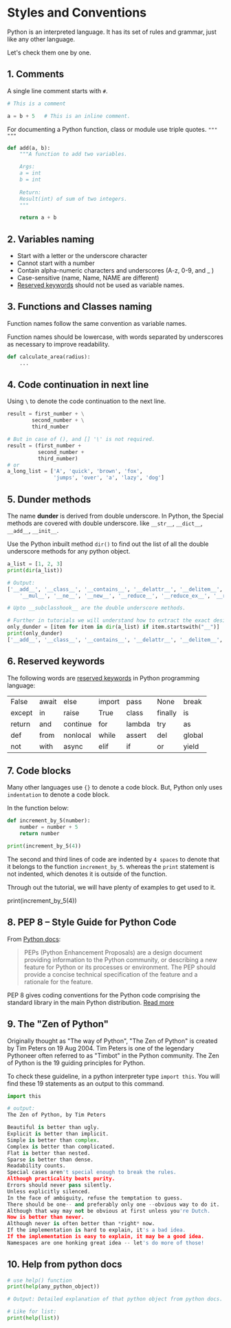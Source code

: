 # Styles and Conventions

Python is an interpreted language. It has its set of rules and grammar, just like any other language.

Let's check them one by one.

## 1. Comments

A single line comment starts with `#`.

```python
# This is a comment

a = b + 5   # This is an inline comment. 
```

For documenting a Python function, class or module use triple quotes. `""" """`

```python
def add(a, b):
    """A function to add two variables.

    Args:
    a = int
    b = int 
    
    Return:
    Result(int) of sum of two integers.
    """

    return a + b
```

## 2. Variables naming

- Start with a letter or the underscore character
- Cannot start with a number
- Contain alpha-numeric characters and underscores (A-z, 0-9, and _ )
- Case-sensitive (name, Name, NAME are different)
- [Reserved keywords](https://github.com/CodingMantras/python-tutorials/blob/master/1_getting_started/6_styles_and_conventions.md#6-reserved-keywords) should not be used as variable names.

## 3. Functions and Classes naming

Function names follow the same convention as variable names.

Function names should be lowercase, with words separated by underscores as necessary to improve readability.

```python
def calculate_area(radius):
    ...
```

## 4. Code continuation in next line

Using `\` to denote the code continuation to the next line.

```python
result = first_number + \
        second_number + \
        third_number

# But in case of (), and [] '\' is not required.
result = (first_number +
          second_number +
          third_number)
# or
a_long_list = ['A', 'quick', 'brown', 'fox',
               'jumps', 'over', 'a', 'lazy', 'dog']
```

## 5. Dunder methods

The name **dunder** is derived from double underscore. In Python, the Special methods are covered with double underscore. like `__str__`, `__dict__`, `__add__`, `__init__`.

Use the Python inbuilt method `dir()` to find out the list of all the double underscore methods for any python object.

```python
a_list = [1, 2, 3]
print(dir(a_list))

# Output:
['__add__', '__class__', '__contains__', '__delattr__', '__delitem__', '__dir__', '__doc__', '__eq__', '__format__', '__ge__', '__getattribute__', '__getitem__', '__gt__', '__hash__', '__iadd__', '__imul__', '__init__', '__init_subclass__', '__iter__', '__le__', '__len__', '__lt__',
    '__mul__', '__ne__', '__new__', '__reduce__', '__reduce_ex__', '__repr__', '__reversed__', '__rmul__', '__setattr__', '__setitem__', '__sizeof__', '__str__', '__subclasshook__', 'append', 'clear', 'copy', 'count', 'extend', 'index', 'insert', 'pop', 'remove', 'reverse', 'sort']

# Upto __subclasshook__ are the double underscore methods.

# Further in tutorials we will understand how to extract the exact desired things from a list, like:
only_dunder = [item for item in dir(a_list) if item.startswith("__")]
print(only_dunder)
['__add__', '__class__', '__contains__', '__delattr__', '__delitem__', '__dir__', '__doc__', '__eq__', '__format__', '__ge__', '__getattribute__', '__getitem__', '__gt__', '__hash__', '__iadd__', '__imul__', '__init__', '__init_subclass__', '__iter__', '__le__', '__len__', '__lt__', '__mul__', '__ne__', '__new__', '__reduce__', '__reduce_ex__', '__repr__', '__reversed__', '__rmul__', '__setattr__', '__setitem__', '__sizeof__', '__str__', '__subclasshook__']
```

## 6. Reserved keywords

The following words are [reserved keywords](https://docs.python.org/3.8/reference/lexical_analysis.html#keywords) in Python programming language:

||||||||
|-----|-----|-----|-----|-----|-----|-----|
|False|await|else |import|pass|None|break|
|except|in|raise|True|class|finally|is|
|return|and|continue|for|lambda|try|as|
|def|from|nonlocal|while|assert|del|global|
|not|with|async|elif|if|or|yield|

## 7. Code blocks

Many other languages use `{}` to denote a code block. But, Python only uses `indentation` to denote a code block.

In the function below:

```python
def increment_by_5(number):
    number = number + 5
    return number

print(increment_by_5(4))
```

The second and third lines of code are indented by `4 spaces` to denote that it belongs to the function `increment_by_5`. whereas the `print` statement is not indented, which denotes it is outside of the function.

Through out the tutorial, we will have plenty of examples to get used to it.

print(increment_by_5(4))

## 8. PEP 8 – Style Guide for Python Code

From [Python docs](https://peps.python.org/pep-0001/):
> PEPs (Python Enhancement Proposals) are a design document providing information to the Python community, or describing a new feature for Python or its processes or environment. The PEP should provide a concise technical specification of the feature and a rationale for the feature.

PEP 8 gives coding conventions for the Python code comprising the standard library in the main Python distribution.
[Read more](https://peps.python.org/pep-0008/)

## 9. The "Zen of Python"

Originally thought as "The way of Python", "The Zen of Python" is created by Tim Peters on 19 Aug 2004. Tim Peters is one of the legendary Pythoneer often referred to as "Timbot" in the Python community. The Zen of Python is the 19 guiding principles for Python.

To check these guideline, in a python interpreter type `import this`. You will find these 19 statements as an output to this command.

```python
import this

# output:
The Zen of Python, by Tim Peters

Beautiful is better than ugly.
Explicit is better than implicit.
Simple is better than complex.
Complex is better than complicated.
Flat is better than nested.
Sparse is better than dense.
Readability counts.
Special cases aren't special enough to break the rules.
Although practicality beats purity.
Errors should never pass silently.
Unless explicitly silenced.
In the face of ambiguity, refuse the temptation to guess.
There should be one-- and preferably only one --obvious way to do it.
Although that way may not be obvious at first unless you're Dutch.
Now is better than never.
Although never is often better than *right* now.
If the implementation is hard to explain, it's a bad idea.
If the implementation is easy to explain, it may be a good idea.
Namespaces are one honking great idea -- let's do more of those!
```

## 10. Help from python docs

```python
# use help() function
print(help(any_python_object))

# Output: Detailed explanation of that python object from python docs.

# Like for list:
print(help(list))
```
